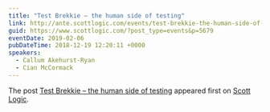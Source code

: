 ```yaml
---
title: "Test Brekkie – the human side of testing"
link: http://ante.scottlogic.com/events/test-brekkie-the-human-side-of-testing/
guid: https://www.scottlogic.com/?post_type=events&p=5679
eventDate: 2019-02-06
pubDateTime: 2018-12-19 12:20:11 +0000
speakers:
  - Callum Akehurst-Ryan 
  - Cian McCormack 
---
```


<p>The post <a rel="nofollow" href="http://ante.scottlogic.com/events/test-brekkie-the-human-side-of-testing/">Test Brekkie &#8211; the human side of testing</a> appeared first on <a rel="nofollow" href="http://ante.scottlogic.com">Scott Logic</a>.</p>